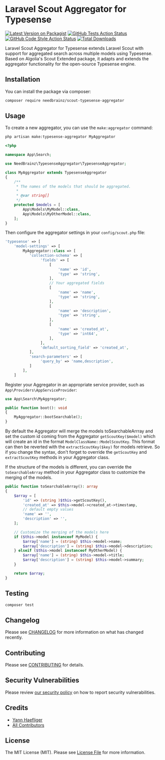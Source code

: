 # Laravel Scout Aggregator for Typesense

[![Latest Version on Packagist](https://img.shields.io/packagist/v/needbrainz/scout-typesense-aggregator.svg?style=flat-square)](https://packagist.org/packages/needbrainz/scout-typesense-aggregator)
[![GitHub Tests Action Status](https://img.shields.io/github/actions/workflow/status/needbrainz/scout-typesense-aggregator/run-tests.yml?branch=main&label=tests&style=flat-square)](https://github.com/needbrainz/scout-typesense-aggregator/actions?query=workflow%3Arun-tests+branch%3Amain)
[![GitHub Code Style Action Status](https://img.shields.io/github/actions/workflow/status/needbrainz/scout-typesense-aggregator/fix-php-code-style-issues.yml?branch=main&label=code%20style&style=flat-square)](https://github.com/needbrainz/scout-typesense-aggregator/actions?query=workflow%3A"Fix+PHP+code+style+issues"+branch%3Amain)
[![Total Downloads](https://img.shields.io/packagist/dt/needbrainz/scout-typesense-aggregator.svg?style=flat-square)](https://packagist.org/packages/needbrainz/scout-typesense-aggregator)

Laravel Scout Aggregator for Typesense extends Laravel Scout with support for aggregated search across multiple models using Typesense. Based on Algolia's Scout Extended package, it adapts and extends the aggregator functionality for the open-source Typesense engine.

## Installation

You can install the package via composer:

```bash
composer require needbrainz/scout-typesense-aggregator
```

## Usage

To create a new aggregator, you can use the `make:aggregator` command:

```bash
php artisan make:typesense-aggregator MyAggregator
```


```php
<?php

namespace App\Search;

use NeedBrainz\TypesenseAggregator\TypesenseAggregator;

class MyAggregator extends TypesenseAggregator
{
    /**
     * The names of the models that should be aggregated.
     *
     * @var string[]
     */
    protected $models = [
        App\Models\MyModel::class,
        App\Models\MyOtherModel::class,
    ];
}
```
Then configure the aggregator settings in your `config/scout.php` file:

```php
'typesense' => [
    'model-settings' => [
        MyAggregator::class => [
           'collection-schema' => [
                'fields' => [
                    [
                        'name' => 'id',
                        'type' => 'string',
                    ],
                    // Your aggregated fields
                    [
                        'name' => 'name',
                        'type' => 'string',
                    ],
                    [
                        'name' => 'description',
                        'type' => 'string',
                    ],
                    [
                        'name' => 'created_at',
                        'type' => 'int64',
                    ],
                ],
                'default_sorting_field' => 'created_at',
           ],
           'search-parameters' => [
                'query_by' => 'name,description',
           ]
        ],
    ]
```

Register your Aggregator in an appropriate service provider, such as `App\Providers\AppServiceProvider`:

```php
use App\Search\MyAggregator;

public function boot(): void
{
    MyAggregator::bootSearchable();
}
```

By default the Aggregator will merge the models toSearchableArrray and set the custom id coming from the Aggregator `getScoutKey($model)` which will create an id in the format `ModelClassName::ModelScoutKey`. This format can then be reverted with the `extractScoutKey($key)` for models retrieve. So if you change the syntax, don't forget to override the `getScoutKey` and `extractScoutKey` methods in your Aggregator class.

If the structure of the models is different, you can override the `toSearchableArray` method in your Aggregator class to customize the merging of the models.

```php
public function toSearchableArray(): array
{
    $array = [
        'id' => (string )$this->getScoutKey(),
        'created_at' => $this->model->created_at->timestamp,
        // default empty values
        'name' => '',
        'description' => '',
    ];

    // Customize the merging of the models here
    if ($this->model instanceof MyModel) {
        $array['name'] = (string) $this->model->name;
        $array['description'] = (string) $this->model->description;
    } elseif ($this->model instanceof MyOtherModel) {
        $array['name'] = (string) $this->model->title;
        $array['description'] = (string) $this->model->summary;
    }

    return $array;
}
```

## Testing

```bash
composer test
```

## Changelog

Please see [CHANGELOG](CHANGELOG.md) for more information on what has changed recently.

## Contributing

Please see [CONTRIBUTING](CONTRIBUTING.md) for details.

## Security Vulnerabilities

Please review [our security policy](../../security/policy) on how to report security vulnerabilities.

## Credits

- [Yann Haefliger](https://github.com/yhaefliger)
- [All Contributors](../../contributors)

## License

The MIT License (MIT). Please see [License File](LICENSE.md) for more information.
